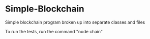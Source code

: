 # Simple-Blockchain

Simple blockchain program broken up into separate classes and files

To run the tests, run the command "node chain"